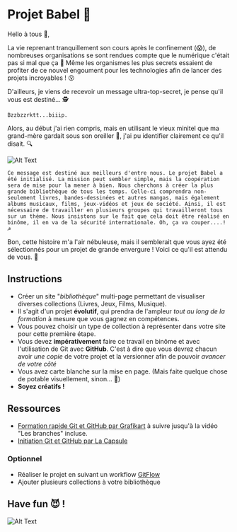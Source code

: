 # Projet Babel :book:

Hello à tous :wave:,


La vie reprenant tranquillement son cours après le confinement (:scream:), de nombreuses organisations se sont rendues compte que le numérique c'était pas si mal que ça :thinking: Même les organismes les plus secrets essaient de profiter de ce nouvel engoument pour les technologies afin de lancer des projets incroyables ! :open_mouth:

D'ailleurs, je viens de recevoir un message ultra-top-secret, je pense qu'il vous est destiné... :detective:

```Bzzbzzrktt...biiip.```

Alors, au début j'ai rien compris, mais en utilisant le vieux minitel que ma grand-mère gardait sous son oreiller :older_woman:, j'ai pu identifier clairement ce qu'il disait. :mag:

![Alt Text](https://media1.tenor.com/images/c9f5e8ac0c8a6d29ff6479a9f93ee1a3/tenor.gif?itemid=9658647)

```Ce message est destiné aux meilleurs d'entre nous. Le projet Babel a été initialisé. La mission peut sembler simple, mais la coopération sera de mise pour la mener à bien. Nous cherchons à créer la plus grande bibliothèque de tous les temps. Celle-ci comprendra non-seulement livres, bandes-dessinées et autres mangas, mais également albums musicaux, films, jeux-vidéos et jeux de société. Ainsi, il est nécessaire de travailler en plusieurs groupes qui travailleront tous sur un thème. Nous insistons sur le fait que cela doit être réalisé en binôme, il en va de la sécurité internationale. Oh, ça va couper....! ☭```

Bon, cette histoire m'a l'air nébuleuse, mais il semblerait que vous ayez été sélectionnés pour un projet de grande envergure ! Voici ce qu'il est attendu de vous. :rocket:

## Instructions

- Créer un site "_bibliothèque_" multi-page permettant de visualiser diverses collections (Livres, Jeux, Films, Musique).
- Il s'agit d'un projet __évolutif__, qui prendra de l'ampleur _tout au long de la formation_ à mesure que vous gagnez en compétences.
- Vous pouvez choisir un type de collection à représenter dans votre site pour cette première étape.
- Vous devez __impérativement__ faire ce travail en binôme et avec l'utilisation de Git avec __GitHub__. C'est à dire que vous devrez chacun avoir _une copie_ de votre projet et la versionner afin de pouvoir _avancer de votre côté_
- Vous avez carte blanche sur la mise en page. (Mais faite quelque chose de potable visuellement, sinon... :japanese_ogre:)
-  **Soyez créatifs !**

## Ressources
- [Formation rapide Git et GitHub par Grafikart](https://www.grafikart.fr/tutoriels/git-presentation-1090) à suivre jusqu'à la vidéo "Les branches" incluse.
- [Initiation Git et GitHub par La Capsule](https://youtu.be/hPfgekYUKgk)

### Optionnel
- Réaliser le projet en suivant un workflow [GitFlow](https://www.grafikart.fr/tutoriels/git-flow-742)
- Ajouter plusieurs collections à votre bibliothèque



## **Have fun :smiling_imp:** !

![Alt Text](https://media.giphy.com/media/vFKqnCdLPNOKc/giphy.gif)